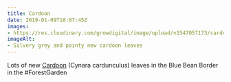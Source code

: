 ```yaml
---
title: Cardoon
date: 2019-01-09T18:07:45Z
images: 
- https://res.cloudinary.com/growdigital/image/upload/v1547057173/cardoon-9B26BB60.jpg
imageAlt: 
- Silvery grey and pointy new cardoon leaves
---
```


Lots of new [Cardoon](https://pfaf.org/user/plant.aspx?latinname=Cynara+cardunculus) (Cynara cardunculus) leaves in the Blue Bean Border in the #ForestGarden
